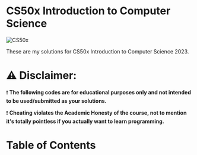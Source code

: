 # CS50x Introduction to Computer Science
![CS50x](https://github.com/beatrizestevessousa/CS50x/assets/121554636/f676ba22-cd2c-4c41-8e46-728656323d99)

These are my solutions for CS50x Introduction to Computer Science 2023.

# ⚠️ Disclaimer:
❗ **The following codes are for educational purposes only and not intended to be used/submitted as your solutions.**

❗ **Cheating violates the Academic Honesty of the course, not to mention it's totally pointless if you actually want to learn programming.**

# Table of Contents

